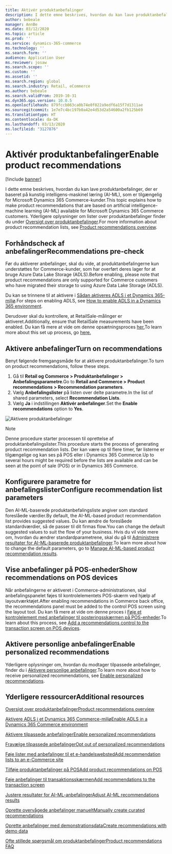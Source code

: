```yaml
---
title: Aktivér produktanbefalinger
description: I dette emne beskrives, hvordan du kan lave produktanbefalinger, der er baseret på kunstig intelligens-maskinel læring (AI-ML), som er tilgængelig for Microsoft Dynamics 365 Commerce-kunder.
author: bebeale
manager: AnnBe
ms.date: 03/12/2020
ms.topic: article
ms.prod: ''
ms.service: dynamics-365-commerce
ms.technology: ''
ms.search.form: ''
audience: Application User
ms.reviewer: josaw
ms.search.scope: ''
ms.custom: ''
ms.assetid: ''
ms.search.region: global
ms.search.industry: Retail, eCommerce
ms.author: bebeale
ms.search.validFrom: 2019-10-31
ms.dyn365.ops.version: 10.0.5
ms.openlocfilehash: 879fccb063ca0b74e0f022a9edf6a15f7d1311ae
ms.sourcegitcommit: 1e7e7c4bc197b0a42e4d53d2a54600a2fb125b69
ms.translationtype: HT
ms.contentlocale: da-DK
ms.lasthandoff: 03/13/2020
ms.locfileid: "3127876"
---
```

# <a name="enable-product-recommendations"></a><span data-ttu-id="1b929-103">Aktivér produktanbefalinger</span><span class="sxs-lookup"><span data-stu-id="1b929-103">Enable product recommendations</span></span>

[!include [banner](includes/banner.md)]

<span data-ttu-id="1b929-104">I dette emne beskrives, hvordan du kan lave produktanbefalinger, der er baseret på kunstig intelligens-maskinel læring (AI-ML), som er tilgængelig for Microsoft Dynamics 365 Commerce-kunder.</span><span class="sxs-lookup"><span data-stu-id="1b929-104">This topic explains how to make product recommendations that are based on artificial intelligence-machine learning (AI-ML) available for Microsoft Dynamics 365 Commerce customers.</span></span> <span data-ttu-id="1b929-105">Yderligere oplysninger om lister over produktanbefalinger finder du under [Oversigt over produktanbefalinger](product-recommendations.md).</span><span class="sxs-lookup"><span data-stu-id="1b929-105">For more information about product recommendation lists, see [Product recommendations overview](product-recommendations.md).</span></span>

## <a name="recommendations-pre-check"></a><span data-ttu-id="1b929-106">Forhåndscheck af anbefalinger</span><span class="sxs-lookup"><span data-stu-id="1b929-106">Recommendations pre-check</span></span>

<span data-ttu-id="1b929-107">Før du aktiverer anbefalinger, skal du vide, at produktanbefalingerne kun understøttes for Commerce-kunder, som har overført deres lager for at bruge Azure Data Lake Storage (ADLS).</span><span class="sxs-lookup"><span data-stu-id="1b929-107">Before enabling, please note that product recommendations are only supported for Commerce customers who have migrated their storage to using Azure Data Lake Storage (ADLS).</span></span> 

<span data-ttu-id="1b929-108">Du kan se trinnene til at aktivere i [Sådan aktiveres ADLS i et Dynamics 365-miljø](enable-ADLS-environment.md).</span><span class="sxs-lookup"><span data-stu-id="1b929-108">For steps on enabling ADLS, see [How to enable ADLS in a Dynamics 365 environment](enable-ADLS-environment.md).</span></span>

<span data-ttu-id="1b929-109">Derudover skal du kontrollere, at RetailSale-målinger er aktiveret.</span><span class="sxs-lookup"><span data-stu-id="1b929-109">Additionally, ensure that RetailSale measurements have been enabled.</span></span> <span data-ttu-id="1b929-110">Du kan få mere at vide om denne opsætningsproces [her.](https://docs.microsoft.com/dynamics365/ai/customer-insights/pm-measures)</span><span class="sxs-lookup"><span data-stu-id="1b929-110">To learn more about this set up process, go [here.](https://docs.microsoft.com/dynamics365/ai/customer-insights/pm-measures)</span></span>


## <a name="turn-on-recommendations"></a><span data-ttu-id="1b929-111">Aktivere anbefalinger</span><span class="sxs-lookup"><span data-stu-id="1b929-111">Turn on recommendations</span></span>

<span data-ttu-id="1b929-112">Benyt følgende fremgangsmåde for at aktivere produktanbefalinger.</span><span class="sxs-lookup"><span data-stu-id="1b929-112">To turn on product recommendations, follow these steps.</span></span>

1. <span data-ttu-id="1b929-113">Gå til **Retail og Commerce &gt; Produktanbefalinger &gt; Anbefalingsparametre**.</span><span class="sxs-lookup"><span data-stu-id="1b929-113">Go to **Retail and Commerce &gt; Product recommendations &gt; Recommendation parameters**.</span></span>
1. <span data-ttu-id="1b929-114">Vælg **Anbefalingslister** på listen over delte parametre.</span><span class="sxs-lookup"><span data-stu-id="1b929-114">In the list of shared parameters, select **Recommendation Lists**.</span></span>
1. <span data-ttu-id="1b929-115">Vælg **Ja** i indstillingen **Aktivér anbefalinger**.</span><span class="sxs-lookup"><span data-stu-id="1b929-115">Set the **Enable recommendations** option to **Yes**.</span></span>

![Aktivere produktanbefalinger](./media/enableproductrecommendations.png)

> [!NOTE]
> <span data-ttu-id="1b929-117">Denne procedure starter processen til oprettelse af produktanbefalingslister.</span><span class="sxs-lookup"><span data-stu-id="1b929-117">This procedure starts the process of generating product recommendation lists.</span></span> <span data-ttu-id="1b929-118">Der kan være op til flere timer, før listerne er tilgængelige og kan ses på POS eller i Dynamics 365 Commerce.</span><span class="sxs-lookup"><span data-stu-id="1b929-118">Up to several hours might be required before the lists are available and can be seen at the point of sale (POS) or in Dynamics 365 Commerce.</span></span>

## <a name="configure-recommendation-list-parameters"></a><span data-ttu-id="1b929-119">Konfigurere parametre for anbefalingslister</span><span class="sxs-lookup"><span data-stu-id="1b929-119">Configure recommendation list parameters</span></span>

<span data-ttu-id="1b929-120">Den AI-ML-baserede produktanbefalingsliste angiver som standard foreslåede værdier.</span><span class="sxs-lookup"><span data-stu-id="1b929-120">By default, the AI-ML-based product recommendation list provides suggested values.</span></span> <span data-ttu-id="1b929-121">Du kan ændre de foreslåede standardværdier, så de passer til dit firmas flow.</span><span class="sxs-lookup"><span data-stu-id="1b929-121">You can change the default suggested values to suit the flow of your business.</span></span> <span data-ttu-id="1b929-122">Hvis du vil vide mere om, hvordan du ændrer standardparametrene, skal du gå til [Administrere resultater for AI-ML-baserede produktanbefalinger](modify-product-recommendation-results.md).</span><span class="sxs-lookup"><span data-stu-id="1b929-122">To learn more about how to change the default parameters, go to [Manage AI-ML-based product recommendation results](modify-product-recommendation-results.md).</span></span>

## <a name="show-recommendations-on-pos-devices"></a><span data-ttu-id="1b929-123">Vise anbefalinger på POS-enheder</span><span class="sxs-lookup"><span data-stu-id="1b929-123">Show recommendations on POS devices</span></span>

<span data-ttu-id="1b929-124">Når anbefalingerne er aktiveret i Commerce-administrationen, skal anbefalingspanelet føjes til kontrolelementets POS-skærm ved hjælp af layoutværktøjet.</span><span class="sxs-lookup"><span data-stu-id="1b929-124">After enabling recommendations in Commerce back office, the recommendations panel must be added to the control POS screen using the layout tool.</span></span> <span data-ttu-id="1b929-125">Du kan få mere at vide om denne proces i [Føje et kontrolelement med anbefalinger til posteringsskærmen på POS-enheder](add-recommendations-control-pos-screen.md).</span><span class="sxs-lookup"><span data-stu-id="1b929-125">To learn about this process, see [Add a recommendations control to the transaction screen on POS devices](add-recommendations-control-pos-screen.md).</span></span> 

## <a name="enable-personalized-recommendations"></a><span data-ttu-id="1b929-126">Aktivere personlige anbefalinger</span><span class="sxs-lookup"><span data-stu-id="1b929-126">Enable personalized recommendations</span></span>

<span data-ttu-id="1b929-127">Yderligere oplysninger om, hvordan du modtager tilpassede anbefalinger, finder du i [Aktivere personlige anbefalinger](personalized-recommendations.md).</span><span class="sxs-lookup"><span data-stu-id="1b929-127">To learn more about how to receive personalized recommendations, see [Enable personalized recommendations](personalized-recommendations.md).</span></span>

## <a name="additional-resources"></a><span data-ttu-id="1b929-128">Yderligere ressourcer</span><span class="sxs-lookup"><span data-stu-id="1b929-128">Additional resources</span></span>

[<span data-ttu-id="1b929-129">Oversigt over produktanbefalinger</span><span class="sxs-lookup"><span data-stu-id="1b929-129">Product recommendations overview</span></span>](product-recommendations.md)

[<span data-ttu-id="1b929-130">Aktivere ADLS i et Dynamics 365 Commerce-miljø</span><span class="sxs-lookup"><span data-stu-id="1b929-130">Enable ADLS in a Dynamics 365 Commerce environment</span></span>](enable-adls-environment.md)

[<span data-ttu-id="1b929-131">Aktivere tilpassede anbefalinger</span><span class="sxs-lookup"><span data-stu-id="1b929-131">Enable personalized recommendations</span></span>](personalized-recommendations.md)

[<span data-ttu-id="1b929-132">Fravælge tilpassede anbefalinger</span><span class="sxs-lookup"><span data-stu-id="1b929-132">Opt out of personalized recommendations</span></span>](personalization-gdpr.md)

[<span data-ttu-id="1b929-133">Føje lister med anbefalinger til et e-handelswebsted</span><span class="sxs-lookup"><span data-stu-id="1b929-133">Add recommendation lists to an e-Commerce site</span></span>](add-reco-list-to-page.md)

[<span data-ttu-id="1b929-134">Tilføje produktanbefalinger på POS</span><span class="sxs-lookup"><span data-stu-id="1b929-134">Add product recommendations on POS</span></span>](product.md)

[<span data-ttu-id="1b929-135">Føje anbefalinger til transaktionsskærmen</span><span class="sxs-lookup"><span data-stu-id="1b929-135">Add recommendations to the transaction screen</span></span>](add-recommendations-control-pos-screen.md)

[<span data-ttu-id="1b929-136">Justere resultater for AI-ML-anbefalinger</span><span class="sxs-lookup"><span data-stu-id="1b929-136">Adjust AI-ML recommendations results</span></span>](modify-product-recommendation-results.md)

[<span data-ttu-id="1b929-137">Oprette overvågede anbefalinger manuelt</span><span class="sxs-lookup"><span data-stu-id="1b929-137">Manually create curated recommendations</span></span>](create-editorial-recommendation-lists.md)

[<span data-ttu-id="1b929-138">Oprette anbefalinger med demonstrationsdata</span><span class="sxs-lookup"><span data-stu-id="1b929-138">Create recommendations with demo data</span></span>](product-recommendations-demo-data.md)

[<span data-ttu-id="1b929-139">Ofte stillede spørgsmål om produktanbefalinger</span><span class="sxs-lookup"><span data-stu-id="1b929-139">Product recommendations FAQ</span></span>](faq-recommendations.md)

